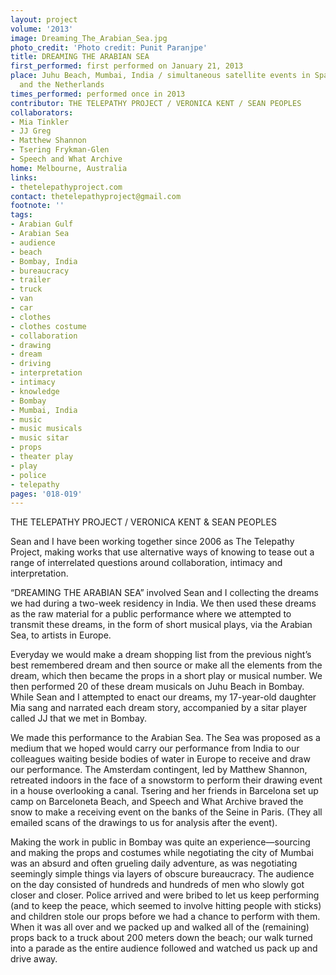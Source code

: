 ```yaml
---
layout: project
volume: '2013'
image: Dreaming_The_Arabian_Sea.jpg
photo_credit: 'Photo credit: Punit Paranjpe'
title: DREAMING THE ARABIAN SEA
first_performed: first performed on January 21, 2013
place: Juhu Beach, Mumbai, India / simultaneous satellite events in Spain, France,
  and the Netherlands
times_performed: performed once in 2013
contributor: THE TELEPATHY PROJECT / VERONICA KENT / SEAN PEOPLES
collaborators:
- Mia Tinkler
- JJ Greg
- Matthew Shannon
- Tsering Frykman-Glen
- Speech and What Archive
home: Melbourne, Australia
links:
- thetelepathyproject.com
contact: thetelepathyproject@gmail.com
footnote: ''
tags:
- Arabian Gulf
- Arabian Sea
- audience
- beach
- Bombay, India
- bureaucracy
- trailer
- truck
- van
- car
- clothes
- clothes costume
- collaboration
- drawing
- dream
- driving
- interpretation
- intimacy
- knowledge
- Bombay
- Mumbai, India
- music
- music musicals
- music sitar
- props
- theater play
- play
- police
- telepathy
pages: '018-019'
---
```


THE TELEPATHY PROJECT / VERONICA KENT & SEAN PEOPLES

Sean and I have been working together since 2006 as The Telepathy Project, making works that use alternative ways of knowing to tease out a range of interrelated questions around collaboration, intimacy and interpretation.

“DREAMING THE ARABIAN SEA” involved Sean and I collecting the dreams we had during a two-week residency in India. We then used these dreams as the raw material for a public performance where we attempted to transmit these dreams, in the form of short musical plays, via the Arabian Sea, to artists in Europe.

Everyday we would make a dream shopping list from the previous night’s best remembered dream and then source or make all the elements from the dream, which then became the props in a short play or musical number. We then performed 20 of these dream musicals on Juhu Beach in Bombay. While Sean and I attempted to enact our dreams, my 17-year-old daughter Mia sang and narrated each dream story, accompanied by a sitar player called JJ that we met in Bombay.

We made this performance to the Arabian Sea. The Sea was proposed as a medium that we hoped would carry our performance from India to our colleagues waiting beside bodies of water in Europe to receive and draw our performance. The Amsterdam contingent, led by Matthew Shannon, retreated indoors in the face of a snowstorm to perform their drawing event in a house overlooking a canal. Tsering and her friends in Barcelona set up camp on Barceloneta Beach, and Speech and What Archive braved the snow to make a receiving event on the banks of the Seine in Paris. (They all emailed scans of the drawings to us for analysis after the event).

Making the work in public in Bombay was quite an experience—sourcing and making the props and costumes while negotiating the city of Mumbai was an absurd and often grueling daily adventure, as was negotiating seemingly simple things via layers of obscure bureaucracy. The audience on the day consisted of hundreds and hundreds of men who slowly got closer and closer. Police arrived and were bribed to let us keep performing (and to keep the peace, which seemed to involve hitting people with sticks) and children stole our props before we had a chance to perform with them. When it was all over and we packed up and walked all of the (remaining) props back to a truck about 200 meters down the beach; our walk turned into a parade as the entire audience followed and watched us pack up and drive away.
